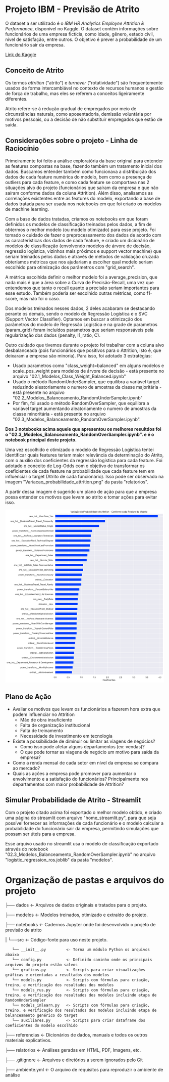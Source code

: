 # Projeto IBM - Previsão de Atrito 

O dataset a ser utilizado é o *IBM HR Analytics Employee Attrition & Performance*, disponível no Kaggle. O dataset contém informações sobre funcionários de uma empresa fictícia, como idade, gênero, estado civil, nível de satisfação, entre outros. O objetivo é prever a probabilidade de um funcionário sair da empresa.

[Link do Kaggle](https://www.kaggle.com/datasets/pavansubhasht/ibm-hr-analytics-attrition-dataset/data)

## Conceito de Atrito

Os termos *attrition* ("atrito") e *turnover* ("rotatividade") são frequentemente usados de forma intercambiável no contexto de recursos humanos e gestão de força de trabalho, mas eles se referem a conceitos ligeiramente diferentes.

Atrito refere-se à redução gradual de empregados por meio de circunstâncias naturais, como aposentadoria, demissão voluntária por motivos pessoais, ou a decisão de não substituir empregados que estão de saída. 

## Considerações sobre o projeto - Linha de Raciocínio

Primeiramente foi feito a análise exploratória da base original para entender as features compostas na base, fazendo também um tratamento inicial dos dados. Buscamos entender também como funcionava a distribuição dos dados de cada feature numérica do modelo, bem como a presença de outliers para cada feature, e como cada feature se comportava nas 2 situações alvo do projeto (funcionários que saíram da empresa e que não saíram conforme dados da coluna Attrition). Além disso, analisamos as correlações existentes entre as features do modelo, exportando a base de dados tratada para ser usada nos notebooks em que foi criado os modelos de machine learning. 

Com a base de dados tratadas, criamos os notebooks em que foram definidos os modelos de classificação treinados pelos dados, a fim de obtermos o melhor modelo (ou modelo otimizado) para esse projeto. Foi tomado o cuidado de fazer o preprocessamento dos dados de acordo com as características dos dados de cada feature, e criado um dicionário de modelos de classificação (envolvendo modelos de árvore de decisão, regressão logística, vizinhos mais próximos e support vector machine) que seriam treinados pelos dados e através de métodos de validação cruzada obteríamos métricas que nos ajudariam a escolher qual modelo seriam escolhido para otimização dos parâmetros com "grid_search". 

A métrica escolhida definir o melhor modelo foi a average_precision, que nada mais é que a área sobre a Curva de Precisão-Recall, uma vez que entendemos que tanto o recall quanto a precisão seriam importantes para esse estudo. Também poderia ser escolhido outras métricas, como f1-score, mas não foi o caso.

Dos modelos treinados nesses dados, 2 deles acabaram se destacando perante os demais, sendo o modelo de Regressão Logística e o SVC (Support Vector Classifier). Optamos em buscar a otimização dos parâmetros do modelo de Regressão Logística e na grade de parametros (param_grid) foram incluídos parametros que seriam responsáveis pela regularização dos dados (penalty, l1_ratio, C).

Outro cuidado que tivemos durante o projeto foi trabalhar com a coluna alvo desbalanceada (pois funcionários que positivos para o Attrition, isto é, que deixaram a empresa são minoria). Para isso, foi adotado 3 estratégias:
  - Usado parametros como "class_weight=balanced" em alguns modelos e scale_pos_weight para modelos de árvore de decisão - está presente no arquivo "02.1_Modelos_Class_Weight_Balanced.ipynb"
  - Usado o método RandomUnderSampler, que equilibra a variável target reduzindo aleatoriamente o numero de amostras da classe majoritária - está presente no arquivo "02.2_Modelos_Balanceamento_RandomUnderSampler.ipynb"
  - Por fim, foi usado o método RandomOverSampler, que equilibra a variável target aumentando aleatoriamente o numero de amostras da classe minoritária - está presente no arquivo "02.3_Modelos_Balanceamento_RandomOverSampler.ipynb".

**Dos 3 notebooks acima aquele que apresentou os melhores resultdos foi o "02.3_Modelos_Balanceamento_RandomOverSampler.ipynb". e é o notebook principal deste projeto.**

Uma vez escolhido e otimizado o modelo de Regressão Logística tentei identificar quais features teriam maior relevância da determinação do Atrito, com o auxílio dos coeficientes da regressão logística para cada feature. Foi adotado o conceito de Log-Odds com o objetivo de transformar os coeficientes de cada feature na probabilidade que cada feature tem em influenciar o target (Atrito de cada funcionário). Isso pode ser observado na imagem "Variacao_probabilidade_attrition.png" da pasta "relatorios".

A partir dessa imagem é sugerido um plano de ação para que a empresa possa entender os motivos que levam ao atrito e tomar ações para evitar isso.

![Features_Relacionadas_Atrito](relatorios/Variacao_probabilidade_attrition.png)

## Plano de Ação

- Avaliar os motivos que levam os funcionários a fazerem hora extra que podem influenciar no Attrition
    - Mão de obra insuficiente
    - Falta de organização institucional
    - Falta de treinamento
    - Necessidade de investimento em tecnologia
- Existe a possibilidade de diminuir ou limitar as viagens de negócios?
    - Como isso pode afetar alguns departamentos (ex: vendas)?
    - O que pode tornar as viagens de negócio um motivo para saída da empresa?
- Como a renda mensal de cada setor em nível da empresa se compara ao mercado?
- Quais as ações a empresa pode promover para aumentar o envolvimento e a satisfação do funcionários? Principalmente nos departamentos com maior probabilidade de Attrition?

## Simular Probabilidade de Atrito - Streamlit

Com o projeto citado acima foi exportado o melhor modelo obtido, e criado uma página do streamlit com arquivo "home_streamlit.py", para que seja possível fornecer as informações de cada funcionário e o modelo calcular a probabilidade do funcionário sair da empresa, permitindo simulações que possam ser úteis para a empresa. 

Esse arquivo usado no streamlit usa o modelo de classificação exportado através do notebook "02.3_Modelos_Balanceamento_RandomOverSampler.ipynb" no arquivo "logistic_regression_ros.joblib" da pasta "modelos".


# Organização de pastas e arquivos do projeto

├── dados              <- Arquivos de dados originais e tratados para o projeto.

├── modelos            <- Modelos treinados, otimizado e extraído do projeto.

├── notebooks          <- Cadernos Jupyter onde foi desenvolvido o projeto de previsão de atrito

|   └──src             <- Código-fonte para uso neste projeto.
      
       └── __init__.py         <- Torna um módulo Python os arquivos abaixo
       └── config.py           <- Definido caminho onde os principais arquivos do projeto estão salvos
       └── graficos.py         <- Scripts para criar visualizações gráficas e orientadas a resultados dos modelos
       └── models.py           <- Scripts com fórmulas para criação, treino, e verificação dos resultados dos modelos 
       └── models_rus.py       <- Scripts com fórmulas para criação, treino, e verificação dos resultados dos modelos incluindo etapa de RandomUnderSampler
       └── models_imlearn.py   <- Scripts com fórmulas para criação, treino, e verificação dos resultados dos modelos incluindo etapa de balanceamento genérico do target
       └── auxiliares.py       <- Scripts para criar dataframe dos coeficientes do modelo escolhido

├── referencias        <- Dicionários de dados, manuais e todos os outros materiais explicativos.

├── relatorios         <- Análises geradas em HTML, PDF, Imagens, etc.

├── .gitignore         <- Arquivos e diretórios a serem ignorados pelo Git

├── ambiente.yml       <- O arquivo de requisitos para reproduzir o ambiente de análise
